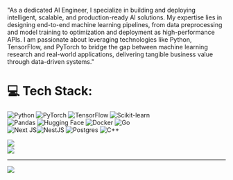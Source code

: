 
"As a dedicated AI Engineer, I specialize in building and deploying intelligent, scalable, and production-ready AI solutions. My expertise lies in designing end-to-end machine learning pipelines, from data preprocessing and model training to optimization and deployment as high-performance APIs. I am passionate about leveraging technologies like Python, TensorFlow, and PyTorch to bridge the gap between machine learning research and real-world applications, delivering tangible business value through data-driven systems."







# 💻 Tech Stack:
![Python](https://img.shields.io/badge/python-3670A0?style=for-the-badge&logo=python&logoColor=ffdd54)
![PyTorch](https://img.shields.io/badge/PyTorch-%23EE4C2C.svg?style=for-the-badge&logo=PyTorch&logoColor=white)
![TensorFlow](https://img.shields.io/badge/TensorFlow-%23FF6F00.svg?style=for-the-badge&logo=TensorFlow&logoColor=white)
![Scikit-learn](https://img.shields.io/badge/scikit--learn-%23F7931E.svg?style=for-the-badge&logo=scikit-learn&logoColor=white) </br>
![Pandas](https://img.shields.io/badge/pandas-%23150458.svg?style=for-the-badge&logo=pandas&logoColor=white)
![Hugging Face](https://img.shields.io/badge/Hugging%20Face-%23ffb3b4.svg?style=for-the-badge&logo=Hugging%20Face&logoColor=black)
![Docker](https://img.shields.io/badge/docker-%230db7ed.svg?style=for-the-badge&logo=docker&logoColor=white)
![Go](https://img.shields.io/badge/go-%2300ADD8.svg?style=for-the-badge&logo=go&logoColor=white) </br>
![Next JS](https://img.shields.io/badge/Next-black?style=for-the-badge&logo=next.js&logoColor=white)![NestJS](https://img.shields.io/badge/nestjs-%23E0234E.svg?style=for-the-badge&logo=nestjs&logoColor=white)  ![Postgres](https://img.shields.io/badge/postgres-%23316192.svg?style=for-the-badge&logo=postgresql&logoColor=white) 
![C++](https://img.shields.io/badge/c++-%2300599C.svg?style=for-the-badge&logo=c%2B%2B&logoColor=white) 
 

![](https://github-readme-stats.vercel.app/api?username=ductaip&theme=one_dark_pro&hide_border=false&include_all_commits=false&count_private=false)   
![](https://nirzak-streak-stats.vercel.app/?user=ductaip&theme=one_dark_pro&hide_border=false)<br/>

---
[![](https://visitcount.itsvg.in/api?id=ductaip&icon=0&color=12)](https://visitcount.itsvg.in)



<!-- Proudly created with GPRM ( https://gprm.itsvg.in ) -->
